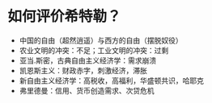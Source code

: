 # 如何评价希特勒？

- 中国的自由（超然逍遥）与西方的自由（摆脱奴役）
- 农业文明的冲突：不足；工业文明的冲突：过剩
- 亚当.斯密，古典自由主义经济学：需求崩溃
- 凯恩斯主义：财政赤字，刺激经济，滞胀
- 新自由主义经济学：高税收，高福利，华盛顿共识，哈耶克
- 弗里德曼：信用、货币创造需求、次贷危机